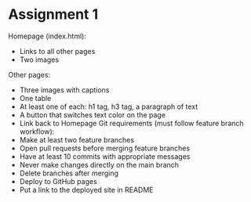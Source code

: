 # Assignment 1

Homepage (index.html):
- Links to all other pages
- Two images

Other pages:
- Three images with captions
- One table
- At least one of each: h1 tag, h3 tag, a paragraph of text
- A button that switches text color on the page
- Link back to Homepage
Git requirements (must follow feature branch workflow):
- Make at least two feature branches
- Open pull requests before merging feature branches
- Have at least 10 commits with appropriate messages
- Never make changes directly on the main branch
- Delete branches after merging
- Deploy to GitHub pages
- Put a link to the deployed site in README
